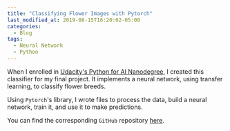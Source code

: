 ```yaml
---
title: "Classifying Flower Images with Pytorch"
last_modified_at: 2019-08-15T16:20:02-05:00
categories:
  - Blog
tags:
  - Neural Network
  - Python
---
```


When I enrolled in [Udacity's Python for AI Nanodegree][udacity-python-ai], I created this classifier for my final project. It implements a neural network, using transfer learning, to classify flower breeds.

Using `Pytorch`'s library, I wrote files to process the data, build a neural network, train it, and use it to make predictions.

You can find the corresponding `GitHub` repository [here][nn-flowers].

[udacity-python-ai]: https://www.udacity.com/course/ai-programming-python-nanodegree--nd089
[nn-flowers]: https://github.com/GabCaz/flower_image_classifier
